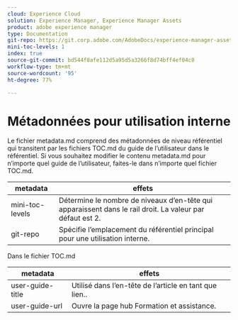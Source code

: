 ```yaml
---
cloud: Experience Cloud
solution: Experience Manager, Experience Manager Assets
product: adobe experience manager
type: Documentation
git-repo: https://git.corp.adobe.com/AdobeDocs/experience-manager-assets-essentials.fr-FR
mini-toc-levels: 1
index: true
source-git-commit: bd544f8afe112d5a95d5a3266f8d74bff4ef04c8
workflow-type: tm+mt
source-wordcount: '95'
ht-degree: 77%

---
```



# Métadonnées pour utilisation interne

Le fichier metadata.md comprend des métadonnées de niveau référentiel qui transitent par les fichiers TOC.md du guide de l’utilisateur dans le référentiel. Si vous souhaitez modifier le contenu metadata.md pour n’importe quel guide de l’utilisateur, faites-le dans n’importe quel fichier TOC.md.

| metadata | effets |
|--- |--- |
| mini-toc-levels | Détermine le nombre de niveaux d’en-tête qui apparaissent dans le rail droit. La valeur par défaut est 2. |
| git-repo | Spécifie l’emplacement du référentiel principal pour une utilisation interne. |

Dans le fichier TOC.md

| metadata | effets |
|--- |--- |
| user-guide-title | Utilisé dans l’en-tête de l’article en tant que lien.. |
| user-guide-url | Ouvre la page hub Formation et assistance. |
